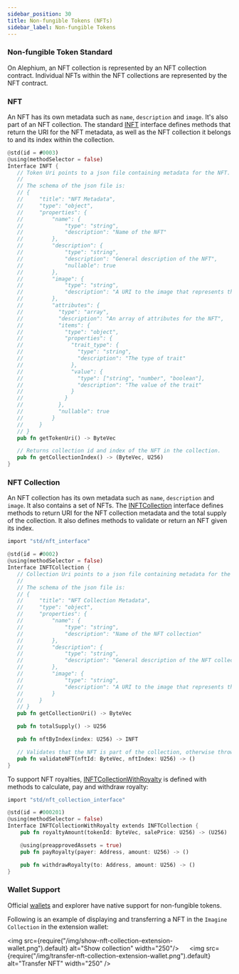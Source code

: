 ```yaml
---
sidebar_position: 30
title: Non-fungible Tokens (NFTs)
sidebar_label: Non-fungible Tokens
---
```


### Non-fungible Token Standard

On Alephium, an NFT collection is represented by an NFT collection
contract. Individual NFTs within the NFT collections are represented
by the NFT contract.

### NFT

An NFT has its own metadata such as `name`, `description` and
`image`. It's also part of an NFT collection. The standard
[INFT](https://github.com/alephium/alephium-web3/blob/master/packages/web3/std/nft_interface.ral)
interface defines methods that return the URI for the NFT metadata, as
well as the NFT collection it belongs to and its index within the
collection.

```rust
@std(id = #0003)
@using(methodSelector = false)
Interface INFT {
   // Token Uri points to a json file containing metadata for the NFT.
   //
   // The schema of the json file is:
   // {
   //     "title": "NFT Metadata",
   //     "type": "object",
   //     "properties": {
   //         "name": {
   //             "type": "string",
   //             "description": "Name of the NFT"
   //         },
   //         "description": {
   //             "type": "string",
   //             "description": "General description of the NFT",
   //             "nullable": true
   //         },
   //         "image": {
   //             "type": "string",
   //             "description": "A URI to the image that represents the NFT"
   //         },
   //         "attributes": {
   //           "type": "array",
   //           "description": "An array of attributes for the NFT",
   //           "items": {
   //             "type": "object",
   //             "properties": {
   //               "trait_type": {
   //                 "type": "string",
   //                 "description": "The type of trait"
   //               },
   //               "value": {
   //                 "type": ["string", "number", "boolean"],
   //                 "description": "The value of the trait"
   //               }
   //             }
   //           },
   //           "nullable": true
   //         }
   //     }
   // }
   pub fn getTokenUri() -> ByteVec

   // Returns collection id and index of the NFT in the collection.
   pub fn getCollectionIndex() -> (ByteVec, U256)
}
```

### NFT Collection

An NFT collection has its own metadata such as `name`, `description`
and `image`. It also contains a set of NFTs. The
[INFTCollection](https://github.com/alephium/alephium-web3/blob/master/packages/web3/std/nft_collection_interface.ral)
interface defines methods to return URI for the NFT collection
metadata and the total supply of the collection. It also defines
methods to validate or return an NFT given its index.

```rust
import "std/nft_interface"

@std(id = #0002)
@using(methodSelector = false)
Interface INFTCollection {
   // Collection Uri points to a json file containing metadata for the NFT collection.
   //
   // The schema of the json file is:
   // {
   //     "title": "NFT Collection Metadata",
   //     "type": "object",
   //     "properties": {
   //         "name": {
   //             "type": "string",
   //             "description": "Name of the NFT collection"
   //         },
   //         "description": {
   //             "type": "string",
   //             "description": "General description of the NFT collection"
   //         },
   //         "image": {
   //             "type": "string",
   //             "description": "A URI to the image that represents the NFT collection"
   //         }
   //     }
   // }
   pub fn getCollectionUri() -> ByteVec

   pub fn totalSupply() -> U256

   pub fn nftByIndex(index: U256) -> INFT

   // Validates that the NFT is part of the collection, otherwise throws exception.
   pub fn validateNFT(nftId: ByteVec, nftIndex: U256) -> ()
}
```

To support NFT royalties,
[INFTCollectionWithRoyalty](https://github.com/alephium/alephium-web3/blob/master/packages/web3/std/nft_collection_with_royalty_interface.ral)
is defined with methods to calculate, pay and withdraw royalty:

```rust
import "std/nft_collection_interface"

@std(id = #000201)
@using(methodSelector = false)
Interface INFTCollectionWithRoyalty extends INFTCollection {
    pub fn royaltyAmount(tokenId: ByteVec, salePrice: U256) -> (U256)

    @using(preapprovedAssets = true)
    pub fn payRoyalty(payer: Address, amount: U256) -> ()

    pub fn withdrawRoyalty(to: Address, amount: U256) -> ()
}
```

### Wallet Support

Official [wallets](/wallet) and explorer have native support for
non-fungible tokens.

Following is an example of displaying and transferring a NFT in the
`Imagine Collection` in the extension wallet:

<img
src={require("/img/show-nft-collection-extension-wallet.png").default} alt="Show collection" width="250"/>
&nbsp;&nbsp;&nbsp;&nbsp;
<img src={require("/img/transfer-nft-collection-extension-wallet.png").default} alt="Transfer NFT" width="250" />

